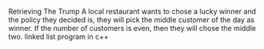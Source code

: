 Retrieving The Trump
A local restaurant wants to chose a lucky winner and the policy they decided
is, they will pick the middle customer of the day as winner. If the number
of customers is even, then they will chose the middle two.
linked list program in c++
